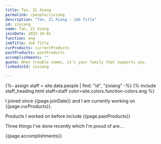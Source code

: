 ```yaml
---
title: Tan, Zi Xiang
permalink: /people/zixiang
description: "Tan, Zi Xiang - Job Title"
id: zixiang
name: Tan, Zi Xiang
joinDate: 2022-10-01
function: eng
jobTitle: Job Title
curProducts: currentProducts
pastProducts: pastProducts
accomplishments: ""
quote: When trouble comes, it’s your family that supports you.
linkedinId: zixiang

---
```


{%- assign staff = site.data.people | find: "id", "zixiang" -%}
{% include staff_heading.html staff=staff color=site.colors.function-colors.eng %}

<p>I joined since {{page.joinDate}} and I am currently working on {{page.curProducts}}.</p>

<p>Products I worked on before include {{page.pastProducts}}</p>

<p>Three things I've done recently which I'm proud of are...</p>
{{page.accomplishments}}

